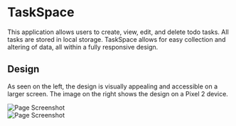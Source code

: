 # TaskSpace

This application allows users to create, view, edit, and delete todo tasks. All tasks are stored in local storage. TaskSpace allows for easy collection and altering of data, all within a fully responsive design.


## Design

As seen on the left, the design is visually appealing and accessible on a larger screen. The image on the right shows the design on a Pixel 2 device.

![Page Screenshot](https://i.ibb.co/LJjQMTP/taskspacereact.png)                              
![Page Screenshot](https://i.ibb.co/xhb6trs/taskspacereactmobile.png)